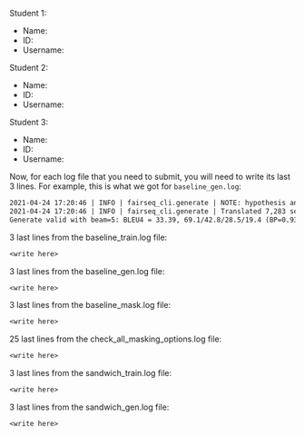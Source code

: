 Student 1:
* Name: 
* ID:
* Username:

Student 2:
* Name: 
* ID:
* Username:

Student 3:
* Name: 
* ID:
* Username:

Now, for each log file that you need to submit, you will need to write its last 3 lines. For example, this is what we got for `baseline_gen.log`:
```txt
2021-04-24 17:20:46 | INFO | fairseq_cli.generate | NOTE: hypothesis and token scores are output in base 2
2021-04-24 17:20:46 | INFO | fairseq_cli.generate | Translated 7,283 sentences (165,025 tokens) in 18.5s (394.00 sentences/s, 8927.61 tokens/s)
Generate valid with beam=5: BLEU4 = 33.39, 69.1/42.8/28.5/19.4 (BP=0.934, ratio=0.937, syslen=138824, reflen=148229)
```

3 last lines from the baseline_train.log file: 
```txt
<write here>
```

3 last lines from the baseline_gen.log file: 
```txt
<write here>
```

3 last lines from the baseline_mask.log file: 
```txt
<write here>
```

25 last lines from the check_all_masking_options.log file: 
```txt
<write here>
```

3 last lines from the sandwich_train.log file: 
```txt
<write here>
```

3 last lines from the sandwich_gen.log file: 
```txt
<write here>
```